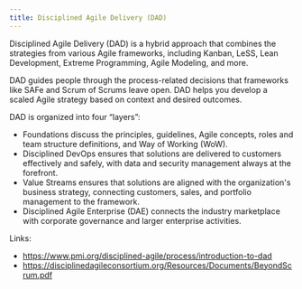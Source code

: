 ```yaml
---
title: Disciplined Agile Delivery (DAD)
---
```

Disciplined Agile Delivery (DAD) is a hybrid approach that combines the strategies from various Agile frameworks, including Kanban, LeSS, Lean Development, Extreme Programming, Agile Modeling, and more. 

DAD guides people through the process-related decisions that frameworks like SAFe and Scrum of Scrums leave open. DAD helps you develop a scaled Agile strategy based on context and desired outcomes. 

DAD is organized into four “layers”:
- Foundations discuss the principles, guidelines, Agile concepts, roles and team structure definitions, and Way of Working (WoW).
- Disciplined DevOps ensures that solutions are delivered to customers effectively and safely, with data and security management always at the forefront.
- Value Streams ensures that solutions are aligned with the organization's business strategy, connecting customers, sales, and portfolio management to the framework.
- Disciplined Agile Enterprise (DAE) connects the industry marketplace with corporate governance and larger enterprise activities.

Links:
- https://www.pmi.org/disciplined-agile/process/introduction-to-dad
- https://disciplinedagileconsortium.org/Resources/Documents/BeyondScrum.pdf
